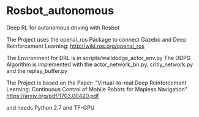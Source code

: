 # Rosbot_autonomous
 Deep RL for autonomous driving with Rosbot

The Project uses the openai_ros Package to connect Gazebo and Deep Reinforcement Learning:
http://wiki.ros.org/openai_ros

The Environment for DRL is in scripts/walldodge_actor_env.py
The DDPG Algorithm is implemented with the actor_network_bn.py, critiy_network.py and the replay_buffer.py

The Project is based on the Paper: "Virtual-to-real Deep Reinforcement Learning: Continuous Control of Mobile Robots for Mapless Navigation"
https://arxiv.org/pdf/1703.00420.pdf

and needs Python 2.7 and TF-GPU

